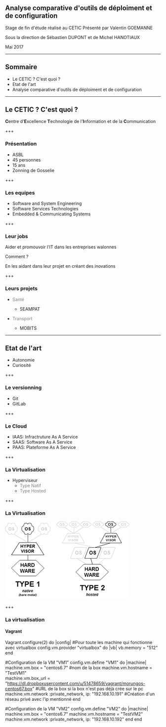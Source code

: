 
## Analyse comparative d'outils de déploiment et de configuration 
Stage de fin d'étude réalisé au CETIC
Présenté par Valentin GOEMANNE

Sous la direction de Sébastien DUPONT et de Michel HANOTIAUX

Mai 2017

---
## Sommaire
 - <span class ="fragment">Le CETIC ? C'est quoi ?</span>  
 - <span class ="fragment">Etat de l'art</span>
 - <span class ="fragment"> Analyse comparative d'outils de déploiment et de configuration </span> 

---

## Le CETIC ? C'est quoi ?
<strong class="fragment">C</strong>entre d'<strong class="fragment">E</strong>xcellence <strong class="fragment">T</strong>echnologie de l'<strong class="fragment">I</strong>nformation et de la <strong class="fragment">C</strong>ommunication 

+++
### Présentation
- <span class="fragment">ASBL</span>
- <span class="fragment">45 personnes</span>
- <span class="fragment">15 ans</span>
- <span class="fragment">Zonning de Gosselie</span>

+++
### Les equipes
- <span class="fragment">Software and System Engineering</span>
- <span class="fragment">Software Services Technologies</span>
- <span class="fragment">Embedded & Communicating Systems</span>

+++
### Leur jobs 
Aider et promouvoir l'IT dans les entreprises walonnes

<span class="fragment">Comment ? </span> 

<span class="fragment">En les aidant dans leur projet en créant des inovations</span>

+++
### Leurs projets 

- <span style="color:grey">Santé</span>
    - <span class="fragment">SEAMPAT</span>

- <span style="color:grey">Transport</span>
    - <span class="fragment">MOBITS</span>


---
## Etat de l'art
- <span class="fragment">Autonomie</span>
- <span class="fragment">Curiosité</span>

+++
### Le versionning 

- <span class="fragment">Git </span>
- <span class="fragment">GitLab</span>

+++
### Le Cloud

- <span class="fragment">IAAS: Infractruture As A Service</span>
- <span class="fragment">SAAS: Software As A Service</span>
- <span class="fragment">PAAS: Plateforme As A Service</span>

+++

### La Virtualisation 

- <span class="fragment">Hyperviseur</span>
    - <span class="fragment" style="color:grey">Type Natif</span>
    - <span class="fragment" style="color:grey">Type Hosted</span>

    

+++

### La Virtualisation 

![Logo](Hyperviseurwiki.png)

+++

### La virtualisation 

#### Vagrant 

Vagrant.configure(2) do |config|
   #Pour toute les machine qui fonctionne avec virtualbox
   config.vm.provider "virtualbox" do |vb|
    vb.memory = "512" 
  end

  #Configuration de la VM "VM1"
  config.vm.define "VM1" do |machine|
    machine.vm.box = "centos6.7"   #nom de la box 
    machine.vm.hostname = "TestVM1"   
    machine.vm.box_url = "https://dl.dropboxusercontent.com/u/51478659/vagrant/morungos-centos67.box"   #URL de la box si la box n'est pas déjà crée sur le pc 
    machine.vm.network :private_network, ip: "192.168.10.191"   #Création d'un réseau privé avec l'ip mentionné 
  end

  #Configuration de la VM "VM2"
  config.vm.define "VM2" do |machine|
    machine.vm.box = "centos6.7"
    machine.vm.hostname = "TestVM2"
    machine.vm.network :private_network, ip: "192.168.10.192"
  end
end



